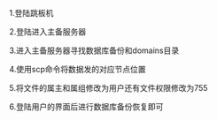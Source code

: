 1.登陆跳板机

2.登陆进入主备服务器

3.进入主备服务器寻找数据库备份和domains目录

4.使用scp命令将数据发的对应节点位置

5.将文件的属主和属组修改为用户还有文件权限修改为755

6.登陆用户的界面后进行数据库备份恢复即可
